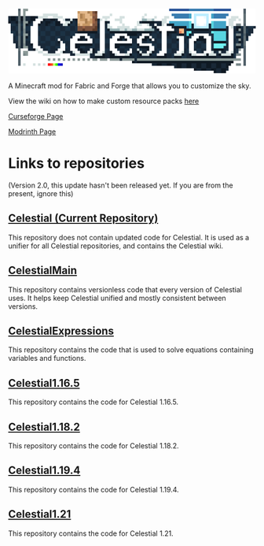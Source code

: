 ![logo](https://raw.githubusercontent.com/fishcute/Celestial/main/modpage/logo.png)

A Minecraft mod for Fabric and Forge that allows you to customize the sky.

View the wiki on how to make custom resource packs [here](https://github.com/fishcute/Celestial/wiki)

[Curseforge Page](https://www.curseforge.com/minecraft/mc-mods/celestial)

[Modrinth Page](https://modrinth.com/mod/celestial)

# Links to repositories 
(Version 2.0, this update hasn't been released yet. If you are from the present, ignore this)

## [Celestial (Current Repository)](https://github.com/fishcute/Celestial)
This repository does not contain updated code for Celestial. It is used as a unifier for all Celestial repositories, and contains the Celestial wiki.

## [CelestialMain](https://github.com/fishcute/CelestialMain)
This repository contains versionless code that every version of Celestial uses. It helps keep Celestial unified and mostly consistent between versions.

## [CelestialExpressions](https://github.com/block36underscore/CelestialExpressions)
This repository contains the code that is used to solve equations containing variables and functions.

## [Celestial1.16.5](https://github.com/fishcute/Celestial1.16.5)
This repository contains the code for Celestial 1.16.5.

## [Celestial1.18.2](https://github.com/fishcute/Celestial1.18.2)
This repository contains the code for Celestial 1.18.2.

## [Celestial1.19.4](https://github.com/fishcute/Celestial1.19.4)
This repository contains the code for Celestial 1.19.4.

## [Celestial1.21](https://github.com/fishcute/Celestial1.21)
This repository contains the code for Celestial 1.21.

